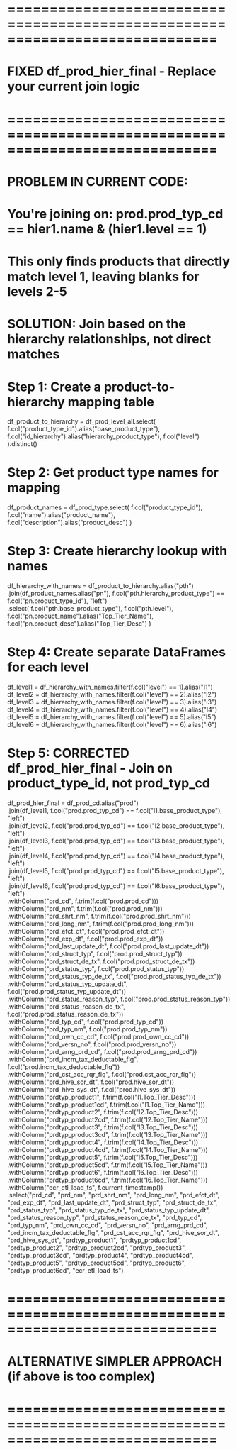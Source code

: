# =============================================================================
# FIXED df_prod_hier_final - Replace your current join logic
# =============================================================================

# PROBLEM IN CURRENT CODE:
# You're joining on: prod.prod_typ_cd == hier1.name & (hier1.level == 1)
# This only finds products that directly match level 1, leaving blanks for levels 2-5

# SOLUTION: Join based on the hierarchy relationships, not direct matches

# Step 1: Create a product-to-hierarchy mapping table
df_product_to_hierarchy = df_prod_level_all.select(
    f.col("product_type_id").alias("base_product_type"),
    f.col("id_hierarchy").alias("hierarchy_product_type"), 
    f.col("level")
).distinct()

# Step 2: Get product type names for mapping
df_product_names = df_prod_type.select(
    f.col("product_type_id"),
    f.col("name").alias("product_name"),
    f.col("description").alias("product_desc")
)

# Step 3: Create hierarchy lookup with names
df_hierarchy_with_names = df_product_to_hierarchy.alias("pth")\
    .join(df_product_names.alias("pn"), 
          f.col("pth.hierarchy_product_type") == f.col("pn.product_type_id"), "left")\
    .select(
        f.col("pth.base_product_type"),
        f.col("pth.level"),
        f.col("pn.product_name").alias("Top_Tier_Name"),
        f.col("pn.product_desc").alias("Top_Tier_Desc")
    )

# Step 4: Create separate DataFrames for each level
df_level1 = df_hierarchy_with_names.filter(f.col("level") == 1).alias("l1")
df_level2 = df_hierarchy_with_names.filter(f.col("level") == 2).alias("l2") 
df_level3 = df_hierarchy_with_names.filter(f.col("level") == 3).alias("l3")
df_level4 = df_hierarchy_with_names.filter(f.col("level") == 4).alias("l4")
df_level5 = df_hierarchy_with_names.filter(f.col("level") == 5).alias("l5")
df_level6 = df_hierarchy_with_names.filter(f.col("level") == 6).alias("l6")

# Step 5: CORRECTED df_prod_hier_final - Join on product_type_id, not prod_typ_cd
df_prod_hier_final = df_prod_cd.alias("prod")\
    .join(df_level1, f.col("prod.prod_typ_cd") == f.col("l1.base_product_type"), "left")\
    .join(df_level2, f.col("prod.prod_typ_cd") == f.col("l2.base_product_type"), "left")\
    .join(df_level3, f.col("prod.prod_typ_cd") == f.col("l3.base_product_type"), "left")\
    .join(df_level4, f.col("prod.prod_typ_cd") == f.col("l4.base_product_type"), "left")\
    .join(df_level5, f.col("prod.prod_typ_cd") == f.col("l5.base_product_type"), "left")\
    .join(df_level6, f.col("prod.prod_typ_cd") == f.col("l6.base_product_type"), "left")\
    .withColumn("prd_cd", f.trim(f.col("prod.prod_cd")))\
    .withColumn("prd_nm", f.trim(f.col("prod.prod_nm")))\
    .withColumn("prd_shrt_nm", f.trim(f.col("prod.prod_shrt_nm")))\
    .withColumn("prd_long_nm", f.trim(f.col("prod.prod_long_nm")))\
    .withColumn("prd_efct_dt", f.col("prod.prod_efct_dt"))\
    .withColumn("prd_exp_dt", f.col("prod.prod_exp_dt"))\
    .withColumn("prd_last_update_dt", f.col("prod.prod_last_update_dt"))\
    .withColumn("prd_struct_typ", f.col("prod.prod_struct_typ"))\
    .withColumn("prd_struct_de_tx", f.col("prod.prod_struct_de_tx"))\
    .withColumn("prd_status_typ", f.col("prod.prod_status_typ"))\
    .withColumn("prd_status_typ_de_tx", f.col("prod.prod_status_typ_de_tx"))\
    .withColumn("prd_status_typ_update_dt", f.col("prod.prod_status_typ_update_dt"))\
    .withColumn("prd_status_reason_typ", f.col("prod.prod_status_reason_typ"))\
    .withColumn("prd_status_reason_de_tx", f.col("prod.prod_status_reason_de_tx"))\
    .withColumn("prd_typ_cd", f.col("prod.prod_typ_cd"))\
    .withColumn("prd_typ_nm", f.col("prod.prod_typ_nm"))\
    .withColumn("prd_own_cc_cd", f.col("prod.prod_own_cc_cd"))\
    .withColumn("prd_versn_no", f.col("prod.prod_versn_no"))\
    .withColumn("prd_arng_prd_cd", f.col("prod.prod_arng_prd_cd"))\
    .withColumn("prd_incm_tax_deductable_flg", f.col("prod.incm_tax_deductable_flg"))\
    .withColumn("prd_cst_acc_rqr_flg", f.col("prod.cst_acc_rqr_flg"))\
    .withColumn("prd_hive_sor_dt", f.col("prod.hive_sor_dt"))\
    .withColumn("prd_hive_sys_dt", f.col("prod.hive_sys_dt"))\
    .withColumn("prdtyp_product1", f.trim(f.col("l1.Top_Tier_Desc")))\
    .withColumn("prdtyp_product1cd", f.trim(f.col("l1.Top_Tier_Name")))\
    .withColumn("prdtyp_product2", f.trim(f.col("l2.Top_Tier_Desc")))\
    .withColumn("prdtyp_product2cd", f.trim(f.col("l2.Top_Tier_Name")))\
    .withColumn("prdtyp_product3", f.trim(f.col("l3.Top_Tier_Desc")))\
    .withColumn("prdtyp_product3cd", f.trim(f.col("l3.Top_Tier_Name")))\
    .withColumn("prdtyp_product4", f.trim(f.col("l4.Top_Tier_Desc")))\
    .withColumn("prdtyp_product4cd", f.trim(f.col("l4.Top_Tier_Name")))\
    .withColumn("prdtyp_product5", f.trim(f.col("l5.Top_Tier_Desc")))\
    .withColumn("prdtyp_product5cd", f.trim(f.col("l5.Top_Tier_Name")))\
    .withColumn("prdtyp_product6", f.trim(f.col("l6.Top_Tier_Desc")))\
    .withColumn("prdtyp_product6cd", f.trim(f.col("l6.Top_Tier_Name")))\
    .withColumn("ecr_etl_load_ts", f.current_timestamp())\
    .select("prd_cd", "prd_nm", "prd_shrt_nm", "prd_long_nm", "prd_efct_dt", "prd_exp_dt", "prd_last_update_dt", "prd_struct_typ", "prd_struct_de_tx",
           "prd_status_typ", "prd_status_typ_de_tx", "prd_status_typ_update_dt", "prd_status_reason_typ", "prd_status_reason_de_tx", "prd_typ_cd", "prd_typ_nm",
           "prd_own_cc_cd", "prd_versn_no", "prd_arng_prd_cd", "prd_incm_tax_deductable_flg", "prd_cst_acc_rqr_flg", "prd_hive_sor_dt", "prd_hive_sys_dt",
           "prdtyp_product1", "prdtyp_product1cd", "prdtyp_product2", "prdtyp_product2cd", "prdtyp_product3", "prdtyp_product3cd", "prdtyp_product4", "prdtyp_product4cd",
           "prdtyp_product5", "prdtyp_product5cd", "prdtyp_product6", "prdtyp_product6cd", "ecr_etl_load_ts")

# =============================================================================
# ALTERNATIVE SIMPLER APPROACH (if above is too complex)
# =============================================================================
